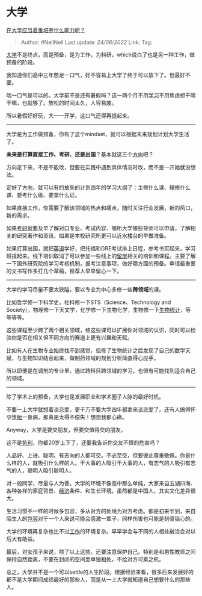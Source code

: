 # 大学
[在大学应当着重培养什么能力呢？](https://www.zhihu.com/question/536030362/answer/2542583229)

> Author: #NellNell 
> Last update: *24/06/2022* 
> Link: 
> Tag: 

[大学](https://www.zhihu.com/search?q=%E5%A4%A7%E5%AD%A6&search_source=Entity&hybrid_search_source=Entity&hybrid_search_extra=%7B%22sourceType%22%3A%22answer%22%2C%22sourceId%22%3A2542583229%7D)不是终点，而是预备，是为工作，为科研，which说白了也是另一种工作，做预备的阶段。

我知道你们高中三年憋足一口气，好不容易上大学了终于可以放下了。但最好不要。

喘一口气是可以的。大学前不是还有暑假吗？这一两个月不用[学习](https://www.zhihu.com/search?q=%E5%AD%A6%E4%B9%A0&search_source=Entity&hybrid_search_source=Entity&hybrid_search_extra=%7B%22sourceType%22%3A%22answer%22%2C%22sourceId%22%3A2542583229%7D)不用焦虑想干嘛干嘛，也就够了。放松的时间太久，人容易废。

所以暑假好好玩，大一一开学，这口气还得再提起来。

---

大学是为工作做预备，你有了这个mindset，就可以根据未来规划计划大学生活了。

**未来是打算直接工作、考研、还是出国**？基本就这三个[方向](https://www.zhihu.com/search?q=%E6%96%B9%E5%90%91&search_source=Entity&hybrid_search_source=Entity&hybrid_search_extra=%7B%22sourceType%22%3A%22answer%22%2C%22sourceId%22%3A2542583229%7D)吧？

方向定下来，不是不能改，但要在实践中遇到具体情况时改，而不是一开始就没想法。

定好了方向，就可以有的放矢的计划四年的学习大纲了：主修什么课、辅修什么课、要考什么级、要拿什么证。

如果直接工作，你需要了解该领域的热点和痛点，随时关注行业发展，新的风口，新的需求。

如果[考研](https://www.zhihu.com/search?q=%E8%80%83%E7%A0%94&search_source=Entity&hybrid_search_source=Entity&hybrid_search_extra=%7B%22sourceType%22%3A%22answer%22%2C%22sourceId%22%3A2542583229%7D)就要及早了解对口专业、考试内容、哪所大学哪些导师可以申请，了解相关的研究著作和资讯，如果是本校研究所更可以近水楼台的早做准备。

如果打算出国，就把[英语](https://www.zhihu.com/search?q=%E8%8B%B1%E8%AF%AD&search_source=Entity&hybrid_search_source=Entity&hybrid_search_extra=%7B%22sourceType%22%3A%22answer%22%2C%22sourceId%22%3A2542583229%7D)学好，把托福和GRE考试排上日程，参考书买起来，学习班报起来。线下培训取消了可以参加一些线上的[留学](https://www.zhihu.com/search?q=%E7%95%99%E5%AD%A6&search_source=Entity&hybrid_search_source=Entity&hybrid_search_extra=%7B%22sourceType%22%3A%22answer%22%2C%22sourceId%22%3A2542583229%7D)相关的培训和课程。主要了解一下国外研究院的学习考核机制，报考注意事项，做好哪方面的预备。申请最重要的文书写作多打几个草稿，推荐人早早留心一下。

---

大学的学习尽量不要太狭隘，要以专业为中心多修一些**跨领域**的课。

比如哲学修一下科学史，社科修一下STS（Science、Technology and Society），物理修一下天文学，化学修一下生物化学，生物修一下[生物统计](https://www.zhihu.com/search?q=%E7%94%9F%E7%89%A9%E7%BB%9F%E8%AE%A1&search_source=Entity&hybrid_search_source=Entity&hybrid_search_extra=%7B%22sourceType%22%3A%22answer%22%2C%22sourceId%22%3A2542583229%7D)，等等等等。

这些课程至少跨了两个相关领域，修这些课可以扩展你对领域的认识，同时可以检验你是否在相关但不同方向的赛道上更有兴趣和天赋。

比如有人在生物专业始终找不到感觉，但修了生物统计之后发现了自己的数学天赋，与生物知识结合起来，做制药领域的规划分析简直得心应手。

所以即便是在调剂的专业里，通过跨科目跨领域的学习，也很有可能找到适合自己的领域。

---

除了学术上的预备，大学也是发展职业和学术圈子人脉的最好时机。

不要一上大学就想着谈恋爱，更千万不要大学四年都拿来谈恋爱了。还有人搞得怀孕[堕胎](https://www.zhihu.com/search?q=%E5%A0%95%E8%83%8E&search_source=Entity&hybrid_search_source=Entity&hybrid_search_extra=%7B%22sourceType%22%3A%22answer%22%2C%22sourceId%22%3A2542583229%7D)一身病，那真是太得不偿失！想想我都心痛。

Anyway，大学是要交朋友，但要交值得交的朋友。

这不是[势利](https://www.zhihu.com/search?q=%E5%8A%BF%E5%88%A9&search_source=Entity&hybrid_search_source=Entity&hybrid_search_extra=%7B%22sourceType%22%3A%22answer%22%2C%22sourceId%22%3A2542583229%7D)，你都20岁上下了，还要我告诉你交友不慎的危害吗？

人品好、上进、聪明、有志向的人都可交。不必至交，但要彼此尊重敬佩。你是什么样的人，就吸引什么样的人。干大事的人吸引干大事的人，有志气的人吸引有志气的人，聪明人吸引聪明人。

对一般同学，尽量与人为善。大学的环境不像高中那么单纯，大家来自五湖四海、各种各样的家庭背景、[经济](https://www.zhihu.com/search?q=%E7%BB%8F%E6%B5%8E&search_source=Entity&hybrid_search_source=Entity&hybrid_search_extra=%7B%22sourceType%22%3A%22answer%22%2C%22sourceId%22%3A2542583229%7D)条件、和生长环境。虽然都是中国人，其实文化差异很大。

生活习惯不一样的时候多包容，多从对方的处境为对方考虑。都是初来乍到，来自陌生人的[包容](https://www.zhihu.com/search?q=%E5%8C%85%E5%AE%B9&search_source=Entity&hybrid_search_source=Entity&hybrid_search_extra=%7B%22sourceType%22%3A%22answer%22%2C%22sourceId%22%3A2542583229%7D)对于一个人来说可能会感激一辈子，同样伤害也可能是刻骨铭心的。

大学的环境再复杂也比不过[工作](https://www.zhihu.com/search?q=%E5%B7%A5%E4%BD%9C&search_source=Entity&hybrid_search_source=Entity&hybrid_search_extra=%7B%22sourceType%22%3A%22answer%22%2C%22sourceId%22%3A2542583229%7D)的环境复杂。早早学会与不同的人相处融洽会对以后大有助益。

最后，对女孩子来说，除了以上这些，还要注意保护自己。特别是和男性教师之间保持自然距离，不要在封闭的空间里单独相处，不给对方可乘之机。

总之，大学并不是一个可以settle的人生阶段。根据经验来看，很多后来发展好的都不是大学期间成绩最好的那些人，而是从一上大学就知道自己想要什么的那些人。